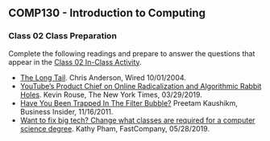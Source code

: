 ## COMP130 - Introduction to Computing

### Class 02 Class Preparation

Complete the following readings and prepare to answer the questions that appear in the [Class 02 In-Class Activity](./class02.pdf).

- [The Long Tail](https://www.wired.com/2004/10/tail/). Chris Anderson, Wired 10/01/2004.
- [YouTube’s Product Chief on Online Radicalization and Algorithmic Rabbit Holes](https://www.nytimes.com/2019/03/29/technology/youtube-online-extremism.html). Kevin Rouse, The New York Times, 03/29/2019.
- [Have You Been Trapped In The Filter Bubble?](https://www.businessinsider.com/have-you-been-trapped-in-the-filter-bubble-2011-11) Preetam Kaushikm, Business Insider, 11/16/2011.
- [Want to fix big tech? Change what classes are required for a computer science degree](https://www.fastcompany.com/90355969/want-to-fix-big-tech-change-what-classes-are-required-for-a-computer-science-degree). Kathy Pham, FastCompany, 05/28/2019.
